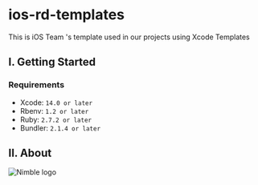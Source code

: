 # ios-rd-templates

This is iOS Team 's template used in our projects using Xcode Templates

## I. Getting Started
### Requirements
- Xcode: `14.0 or later`
- Rbenv: `1.2 or later`
- Ruby: `2.7.2 or later`
- Bundler: `2.1.4 or later`

## II. About

<picture>
      <source media="(prefers-color-scheme: dark)" srcset="https://monstar-lab.com/global/wp-content/themes/monstar_lab_2021_theme/public/images/revamp/logo.png">
      <img alt="Nimble logo" src="https://monstar-lab.com/global/wp-content/themes/monstar_lab_2021_theme/public/images/revamp/logo.png">
</picture>
